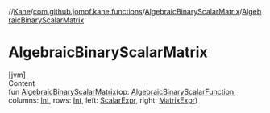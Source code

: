 //[Kane](../../index.md)/[com.github.jomof.kane.functions](../index.md)/[AlgebraicBinaryScalarMatrix](index.md)/[AlgebraicBinaryScalarMatrix](-algebraic-binary-scalar-matrix.md)



# AlgebraicBinaryScalarMatrix  
[jvm]  
Content  
fun [AlgebraicBinaryScalarMatrix](-algebraic-binary-scalar-matrix.md)(op: [AlgebraicBinaryScalarFunction](../-algebraic-binary-scalar-function/index.md), columns: [Int](https://kotlinlang.org/api/latest/jvm/stdlib/kotlin/-int/index.html), rows: [Int](https://kotlinlang.org/api/latest/jvm/stdlib/kotlin/-int/index.html), left: [ScalarExpr](../../com.github.jomof.kane/-scalar-expr/index.md), right: [MatrixExpr](../../com.github.jomof.kane/-matrix-expr/index.md))  



